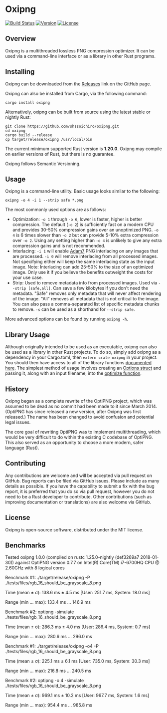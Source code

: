 # Oxipng

[![Build Status](https://travis-ci.org/shssoichiro/oxipng.svg?branch=master)](https://travis-ci.org/shssoichiro/oxipng)
[![Version](https://img.shields.io/crates/v/oxipng.svg)](https://crates.io/crates/oxipng)
[![License](https://img.shields.io/crates/l/oxipng.svg)](https://github.com/shssoichiro/oxipng/blob/master/LICENSE)

## Overview

Oxipng is a multithreaded lossless PNG compression optimizer. It can be used via a command-line
interface or as a library in other Rust programs.

## Installing

Oxipng can be downloaded from the [Releases](https://github.com/shssoichiro/oxipng/releases) link on the GitHub page.

Oxipng can also be installed from Cargo, via the following command:
```
cargo install oxipng
```

Alternatively, oxipng can be built from source using the latest stable or nightly Rust:
```
git clone https://github.com/shssoichiro/oxipng.git
cd oxipng
cargo build --release
cp target/release/oxipng /usr/local/bin
```

The current minimum supported Rust version is **1.20.0**. Oxipng may compile on earlier versions of Rust,
but there is no guarantee.

Oxipng follows Semantic Versioning.

## Usage

Oxipng is a command-line utility. Basic usage looks similar to the following:

```
oxipng -o 4 -i 1 --strip safe *.png
```

The most commonly used options are as follows:
* Optimization: `-o 1` through `-o 6`, lower is faster, higher is better compression.
The default (`-o 2`) is sufficiently fast on a modern CPU and provides 30-50% compression
gains over an unoptimized PNG. `-o 4` is 6 times slower than `-o 2` but can provide 5-10%
extra compression over `-o 2`. Using any setting higher than `-o 4` is unlikely
to give any extra compression gains and is not recommended.
* Interlacing: `-i 1` will enable [Adam7](https://en.wikipedia.org/wiki/Adam7_algorithm)
PNG interlacing on any images that are processed. `-i 0` will remove interlacing from all
processed images. Not specifying either will keep the same interlacing state as the
input image. Note: Interlacing can add 25-50% to the size of an optimized image. Only use
it if you believe the benefits outweight the costs for your use case.
* Strip: Used to remove metadata info from processed images. Used via `--strip [safe,all]`.
Can save a few kilobytes if you don't need the metadata. "Safe" removes only metadata that
will never affect rendering of the image. "All" removes all metadata that is not critical
to the image. You can also pass a comma-separated list of specific metadata chunks to remove.
`-s` can be used as a shorthand for `--strip safe`.

More advanced options can be found by running `oxipng -h`.

## Library Usage

Although originally intended to be used as an executable, oxipng can also be used as a library in
other Rust projects. To do so, simply add oxipng as a dependency in your Cargo.toml,
then `extern crate oxipng` in your project. You should then have access to all of the library
functions [documented here](https://docs.rs/oxipng). The simplest
method of usage involves creating an
[Options struct](https://docs.rs/oxipng/0.13.0/oxipng/struct.Options.html) and
passing it, along with an input filename, into the
[optimize function](https://docs.rs/oxipng/0.13.0/oxipng/fn.optimize.html).

## History

Oxipng began as a complete rewrite of the OptiPNG project,
which was assumed to be dead as no commit had been made to it since March 2014.
(OptiPNG has since released a new version, after Oxipng was first released.)
The name has been changed to avoid confusion and potential legal issues.

The core goal of rewriting OptiPNG was to implement multithreading,
which would be very difficult to do within the existing C codebase of OptiPNG.
This also served as an opportunity to choose a more modern, safer language (Rust).

## Contributing

Any contributions are welcome and will be accepted via pull request on GitHub. Bug reports can be
filed via GitHub issues. Please include as many details as possible. If you have the capability
to submit a fix with the bug report, it is preferred that you do so via pull request,
however you do not need to be a Rust developer to contribute.
Other contributions (such as improving documentation or translations) are also welcome via GitHub.

## License

Oxipng is open-source software, distributed under the MIT license.

## Benchmarks

Tested oxipng 1.0.0 (compiled on rustc 1.25.0-nightly (def3269a7 2018-01-30)) against OptiPNG version 0.7.7 on Intel(R) Core(TM) i7-6700HQ CPU @ 2.60GHz with 8 logical cores



Benchmark #1: ./target/release/oxipng -P ./tests/files/rgb_16_should_be_grayscale_8.png

  Time (mean ± σ):     138.6 ms ±   4.5 ms    [User: 251.7 ms, System: 18.0 ms]
 
  Range (min … max):   133.4 ms … 146.9 ms
 
Benchmark #2: optipng -simulate ./tests/files/rgb_16_should_be_grayscale_8.png

  Time (mean ± σ):     286.3 ms ±   4.0 ms    [User: 286.4 ms, System: 0.7 ms]
 
  Range (min … max):   280.6 ms … 296.0 ms
 
Benchmark #1: ./target/release/oxipng -o4 -P ./tests/files/rgb_16_should_be_grayscale_8.png

  Time (mean ± σ):     225.1 ms ±   6.1 ms    [User: 735.0 ms, System: 30.3 ms]
 
  Range (min … max):   216.8 ms … 240.5 ms
 
Benchmark #2: optipng -o 4 -simulate ./tests/files/rgb_16_should_be_grayscale_8.png

  Time (mean ± σ):     969.1 ms ±  10.2 ms    [User: 967.7 ms, System: 1.6 ms]
 
  Range (min … max):   954.4 ms … 985.8 ms
 
